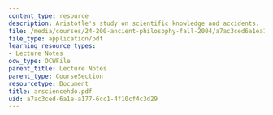 ```yaml
---
content_type: resource
description: Aristotle's study on scientific knowledge and accidents.
file: /media/courses/24-200-ancient-philosophy-fall-2004/a7ac3ced6a1ea1776cc14f10cf4c3d29_arsciencehdo.pdf
file_type: application/pdf
learning_resource_types:
- Lecture Notes
ocw_type: OCWFile
parent_title: Lecture Notes
parent_type: CourseSection
resourcetype: Document
title: arsciencehdo.pdf
uid: a7ac3ced-6a1e-a177-6cc1-4f10cf4c3d29
---
```

